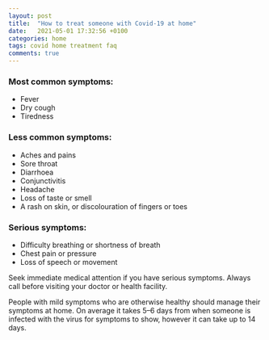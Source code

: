 ```yaml
---
layout: post
title:  "How to treat someone with Covid-19 at home"
date:   2021-05-01 17:32:56 +0100
categories: home 
tags: covid home treatment faq
comments: true
---
```


### Most common symptoms:

- Fever
- Dry cough
- Tiredness

### Less common symptoms:

- Aches and pains
- Sore throat
- Diarrhoea
- Conjunctivitis
- Headache
- Loss of taste or smell
- A rash on skin, or discolouration of fingers or toes

### Serious symptoms:

- Difficulty breathing or shortness of breath
- Chest pain or pressure
- Loss of speech or movement
<div class="text_highlight"> Seek immediate medical attention if you have serious symptoms. Always call before visiting your doctor or health facility.</div>

People with mild symptoms who are otherwise healthy should manage their symptoms at home. On average it takes 5–6 days from when someone is infected with the virus for symptoms to show, however it can take up to 14 days.